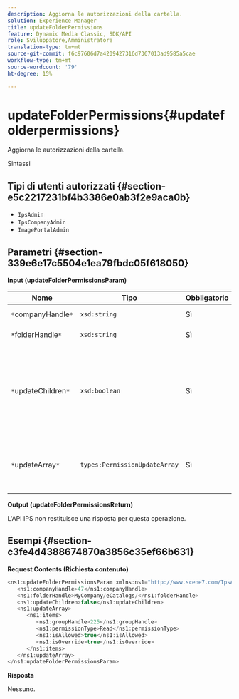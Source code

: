 ```yaml
---
description: Aggiorna le autorizzazioni della cartella.
solution: Experience Manager
title: updateFolderPermissions
feature: Dynamic Media Classic, SDK/API
role: Sviluppatore,Amministratore
translation-type: tm+mt
source-git-commit: f6c97606d7a4209427316d7367013ad9585a5cae
workflow-type: tm+mt
source-wordcount: '79'
ht-degree: 15%

---
```



# updateFolderPermissions{#updatefolderpermissions}

Aggiorna le autorizzazioni della cartella.

Sintassi

## Tipi di utenti autorizzati {#section-e5c2217231bf4b3386e0ab3f2e9aca0b}

* `IpsAdmin`
* `IpsCompanyAdmin`
* `ImagePortalAdmin`

## Parametri {#section-339e6e17c5504e1ea79fbdc05f618050}

**Input (updateFolderPermissionsParam)**

| Nome | Tipo | Obbligatorio | Descrizione |
|---|---|---|---|
| `*`companyHandle`*` | `xsd:string` | Sì | Tratta l&#39;azienda. |
| `*`folderHandle`*` | `xsd:string` | Sì | Maniglia della cartella. |
| `*`updateChildren`*` | `xsd:boolean` | Sì | Determina se aggiornare gli elementi secondari con le autorizzazioni impostate per la cartella di livello principale. |
| `*`updateArray`*` | `types:PermissionUpdateArray` | Sì | Array di aggiornamenti delle autorizzazioni da applicare alla cartella. |

**Output (updateFolderPermissionsReturn)**

L&#39;API IPS non restituisce una risposta per questa operazione.

## Esempi {#section-c3fe4d4388674870a3856c35ef66b631}

**Request Contents (Richiesta contenuto)**

```java
<ns1:updateFolderPermissionsParam xmlns:ns1="http://www.scene7.com/IpsApi/xsd">
   <ns1:companyHandle>47</ns1:companyHandle>
   <ns1:folderHandle>MyCompany/eCatalogs/</ns1:folderHandle>
   <ns1:updateChildren>false</ns1:updateChildren>
   <ns1:updateArray>
      <ns1:items>
         <ns1:groupHandle>225</ns1:groupHandle>
         <ns1:permissionType>Read</ns1:permissionType>
         <ns1:isAllowed>true</ns1:isAllowed>
         <ns1:isOverride>true</ns1:isOverride>
      </ns1:items>
   </ns1:updateArray>
</ns1:updateFolderPermissionsParam>
```

**Risposta**

Nessuno.
